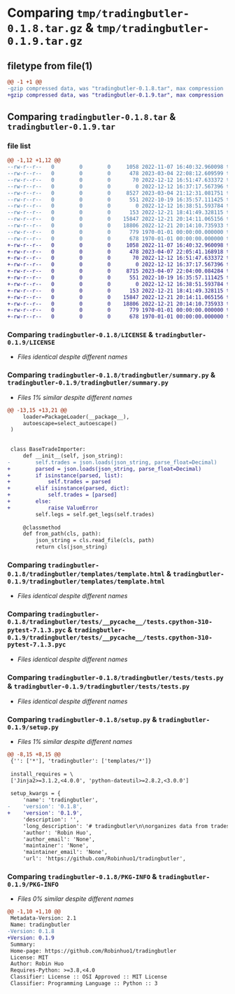 # Comparing `tmp/tradingbutler-0.1.8.tar.gz` & `tmp/tradingbutler-0.1.9.tar.gz`

## filetype from file(1)

```diff
@@ -1 +1 @@
-gzip compressed data, was "tradingbutler-0.1.8.tar", max compression
+gzip compressed data, was "tradingbutler-0.1.9.tar", max compression
```

## Comparing `tradingbutler-0.1.8.tar` & `tradingbutler-0.1.9.tar`

### file list

```diff
@@ -1,12 +1,12 @@
--rw-r--r--   0        0        0     1058 2022-11-07 16:40:32.960098 tradingbutler-0.1.8/LICENSE
--rw-r--r--   0        0        0      478 2023-03-04 22:08:12.609599 tradingbutler-0.1.8/pyproject.toml
--rw-r--r--   0        0        0       70 2022-12-12 16:51:47.633372 tradingbutler-0.1.8/README.md
--rw-r--r--   0        0        0        0 2022-12-12 16:37:17.567396 tradingbutler-0.1.8/tradingbutler/__init__.py
--rw-r--r--   0        0        0     8527 2023-03-04 21:12:31.081751 tradingbutler-0.1.8/tradingbutler/summary.py
--rw-r--r--   0        0        0      551 2022-10-19 16:35:57.111425 tradingbutler-0.1.8/tradingbutler/templates/template.html
--rw-r--r--   0        0        0        0 2022-12-12 16:38:51.593784 tradingbutler-0.1.8/tradingbutler/tests/__init__.py
--rw-r--r--   0        0        0      153 2022-12-21 18:41:49.328115 tradingbutler-0.1.8/tradingbutler/tests/__pycache__/__init__.cpython-310.pyc
--rw-r--r--   0        0        0    15847 2022-12-21 20:14:11.065156 tradingbutler-0.1.8/tradingbutler/tests/__pycache__/tests.cpython-310-pytest-7.1.3.pyc
--rw-r--r--   0        0        0    18806 2022-12-21 20:14:10.735933 tradingbutler-0.1.8/tradingbutler/tests/tests.py
--rw-r--r--   0        0        0      779 1970-01-01 00:00:00.000000 tradingbutler-0.1.8/setup.py
--rw-r--r--   0        0        0      678 1970-01-01 00:00:00.000000 tradingbutler-0.1.8/PKG-INFO
+-rw-r--r--   0        0        0     1058 2022-11-07 16:40:32.960098 tradingbutler-0.1.9/LICENSE
+-rw-r--r--   0        0        0      478 2023-04-07 22:05:41.168918 tradingbutler-0.1.9/pyproject.toml
+-rw-r--r--   0        0        0       70 2022-12-12 16:51:47.633372 tradingbutler-0.1.9/README.md
+-rw-r--r--   0        0        0        0 2022-12-12 16:37:17.567396 tradingbutler-0.1.9/tradingbutler/__init__.py
+-rw-r--r--   0        0        0     8715 2023-04-07 22:04:00.084284 tradingbutler-0.1.9/tradingbutler/summary.py
+-rw-r--r--   0        0        0      551 2022-10-19 16:35:57.111425 tradingbutler-0.1.9/tradingbutler/templates/template.html
+-rw-r--r--   0        0        0        0 2022-12-12 16:38:51.593784 tradingbutler-0.1.9/tradingbutler/tests/__init__.py
+-rw-r--r--   0        0        0      153 2022-12-21 18:41:49.328115 tradingbutler-0.1.9/tradingbutler/tests/__pycache__/__init__.cpython-310.pyc
+-rw-r--r--   0        0        0    15847 2022-12-21 20:14:11.065156 tradingbutler-0.1.9/tradingbutler/tests/__pycache__/tests.cpython-310-pytest-7.1.3.pyc
+-rw-r--r--   0        0        0    18806 2022-12-21 20:14:10.735933 tradingbutler-0.1.9/tradingbutler/tests/tests.py
+-rw-r--r--   0        0        0      779 1970-01-01 00:00:00.000000 tradingbutler-0.1.9/setup.py
+-rw-r--r--   0        0        0      678 1970-01-01 00:00:00.000000 tradingbutler-0.1.9/PKG-INFO
```

### Comparing `tradingbutler-0.1.8/LICENSE` & `tradingbutler-0.1.9/LICENSE`

 * *Files identical despite different names*

### Comparing `tradingbutler-0.1.8/tradingbutler/summary.py` & `tradingbutler-0.1.9/tradingbutler/summary.py`

 * *Files 1% similar despite different names*

```diff
@@ -13,15 +13,21 @@
     loader=PackageLoader(__package__),
     autoescape=select_autoescape()
 )
 
 
 class BaseTradeImporter:
     def __init__(self, json_string):
-        self.trades = json.loads(json_string, parse_float=Decimal)
+        parsed = json.loads(json_string, parse_float=Decimal)
+        if isinstance(parsed, list):
+            self.trades = parsed
+        elif isinstance(parsed, dict):
+            self.trades = [parsed]
+        else:
+            raise ValueError
         self.legs = self.get_legs(self.trades)
 
     @classmethod
     def from_path(cls, path):
         json_string = cls.read_file(cls, path)
         return cls(json_string)
```

### Comparing `tradingbutler-0.1.8/tradingbutler/templates/template.html` & `tradingbutler-0.1.9/tradingbutler/templates/template.html`

 * *Files identical despite different names*

### Comparing `tradingbutler-0.1.8/tradingbutler/tests/__pycache__/tests.cpython-310-pytest-7.1.3.pyc` & `tradingbutler-0.1.9/tradingbutler/tests/__pycache__/tests.cpython-310-pytest-7.1.3.pyc`

 * *Files identical despite different names*

### Comparing `tradingbutler-0.1.8/tradingbutler/tests/tests.py` & `tradingbutler-0.1.9/tradingbutler/tests/tests.py`

 * *Files identical despite different names*

### Comparing `tradingbutler-0.1.8/setup.py` & `tradingbutler-0.1.9/setup.py`

 * *Files 1% similar despite different names*

```diff
@@ -8,15 +8,15 @@
 {'': ['*'], 'tradingbutler': ['templates/*']}
 
 install_requires = \
 ['Jinja2>=3.1.2,<4.0.0', 'python-dateutil>=2.8.2,<3.0.0']
 
 setup_kwargs = {
     'name': 'tradingbutler',
-    'version': '0.1.8',
+    'version': '0.1.9',
     'description': '',
     'long_description': '# tradingbutler\n\norganizes data from trades and turn into statistics',
     'author': 'Robin Huo',
     'author_email': 'None',
     'maintainer': 'None',
     'maintainer_email': 'None',
     'url': 'https://github.com/Robinhuo1/tradingbutler',
```

### Comparing `tradingbutler-0.1.8/PKG-INFO` & `tradingbutler-0.1.9/PKG-INFO`

 * *Files 0% similar despite different names*

```diff
@@ -1,10 +1,10 @@
 Metadata-Version: 2.1
 Name: tradingbutler
-Version: 0.1.8
+Version: 0.1.9
 Summary: 
 Home-page: https://github.com/Robinhuo1/tradingbutler
 License: MIT
 Author: Robin Huo
 Requires-Python: >=3.8,<4.0
 Classifier: License :: OSI Approved :: MIT License
 Classifier: Programming Language :: Python :: 3
```

